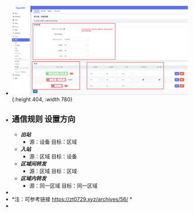 - ![image.png](../assets/image_1690874933007_0.png){:height 404, :width 780}
- ## 通信规则  设置方向
	- ***出站***
		- 源：设备
		  目标：区域
	- ***入站***
		- 源：区域
		  目标：设备
	- ***区域间转发***
		- 源：区域
		  目标：区域
	- ***区域内转发***
		- 源：同一区域
		  目标：同一区域
-
- *注：可参考链接 https://zt0729.xyz/archives/56/ *
-
